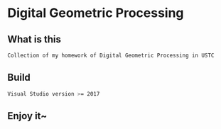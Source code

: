 # Digital Geometric Processing

## What is this

```bash
Collection of my homework of Digital Geometric Processing in USTC
```

## Build

```bash
Visual Studio version >= 2017
```

## Enjoy it~

